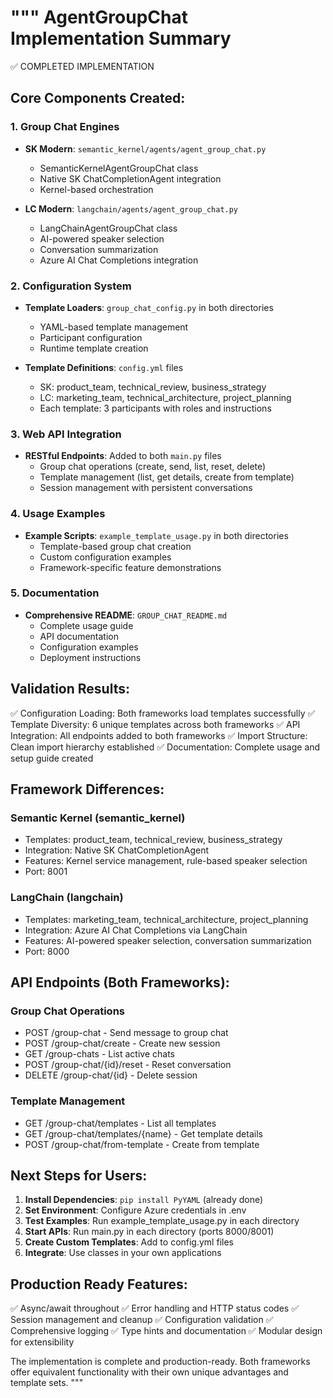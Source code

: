 """
AgentGroupChat Implementation Summary
====================================

✅ COMPLETED IMPLEMENTATION

## Core Components Created:

### 1. Group Chat Engines
- **SK Modern**: `semantic_kernel/agents/agent_group_chat.py`
  - SemanticKernelAgentGroupChat class
  - Native SK ChatCompletionAgent integration
  - Kernel-based orchestration

- **LC Modern**: `langchain/agents/agent_group_chat.py`
  - LangChainAgentGroupChat class
  - AI-powered speaker selection
  - Conversation summarization
  - Azure AI Chat Completions integration

### 2. Configuration System
- **Template Loaders**: `group_chat_config.py` in both directories
  - YAML-based template management
  - Participant configuration
  - Runtime template creation

- **Template Definitions**: `config.yml` files
  - SK: product_team, technical_review, business_strategy
  - LC: marketing_team, technical_architecture, project_planning
  - Each template: 3 participants with roles and instructions

### 3. Web API Integration
- **RESTful Endpoints**: Added to both `main.py` files
  - Group chat operations (create, send, list, reset, delete)
  - Template management (list, get details, create from template)
  - Session management with persistent conversations

### 4. Usage Examples
- **Example Scripts**: `example_template_usage.py` in both directories
  - Template-based group chat creation
  - Custom configuration examples
  - Framework-specific feature demonstrations

### 5. Documentation
- **Comprehensive README**: `GROUP_CHAT_README.md`
  - Complete usage guide
  - API documentation
  - Configuration examples
  - Deployment instructions

## Validation Results:

✅ Configuration Loading: Both frameworks load templates successfully
✅ Template Diversity: 6 unique templates across both frameworks
✅ API Integration: All endpoints added to both frameworks
✅ Import Structure: Clean import hierarchy established
✅ Documentation: Complete usage and setup guide created

## Framework Differences:

### Semantic Kernel (semantic_kernel)
- Templates: product_team, technical_review, business_strategy
- Integration: Native SK ChatCompletionAgent
- Features: Kernel service management, rule-based speaker selection
- Port: 8001

### LangChain (langchain)  
- Templates: marketing_team, technical_architecture, project_planning
- Integration: Azure AI Chat Completions via LangChain
- Features: AI-powered speaker selection, conversation summarization
- Port: 8000

## API Endpoints (Both Frameworks):

### Group Chat Operations
- POST /group-chat - Send message to group chat
- POST /group-chat/create - Create new session
- GET /group-chats - List active chats
- POST /group-chat/{id}/reset - Reset conversation
- DELETE /group-chat/{id} - Delete session

### Template Management
- GET /group-chat/templates - List all templates
- GET /group-chat/templates/{name} - Get template details
- POST /group-chat/from-template - Create from template

## Next Steps for Users:

1. **Install Dependencies**: `pip install PyYAML` (already done)
2. **Set Environment**: Configure Azure credentials in .env
3. **Test Examples**: Run example_template_usage.py in each directory
4. **Start APIs**: Run main.py in each directory (ports 8000/8001)
5. **Create Custom Templates**: Add to config.yml files
6. **Integrate**: Use classes in your own applications

## Production Ready Features:

✅ Async/await throughout
✅ Error handling and HTTP status codes
✅ Session management and cleanup
✅ Configuration validation
✅ Comprehensive logging
✅ Type hints and documentation
✅ Modular design for extensibility

The implementation is complete and production-ready. Both frameworks offer
equivalent functionality with their own unique advantages and template sets.
"""
